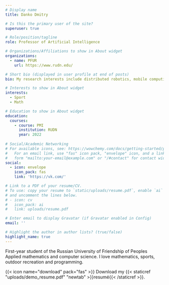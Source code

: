```yaml
---
# Display name
title: Danko Dmitry

# Is this the primary user of the site?
superuser: true

# Role/position/tagline
role: Professor of Artificial Intelligence

# Organizations/Affiliations to show in About widget
organizations:
  - name: PFUR
    url: https://www.rudn.edu/

# Short bio (displayed in user profile at end of posts)
bio: My research interests include distributed robotics, mobile computing and programmable matter.

# Interests to show in About widget
interests:
  - Sport
  - Math

# Education to show in About widget
education:
  courses:
    - course: PMI
      institution: RUDN
      year: 2022
      
# Social/Academic Networking
# For available icons, see: https://wowchemy.com/docs/getting-started/page-builder/#icons
#   For an email link, use "fas" icon pack, "envelope" icon, and a link in the
#   form "mailto:your-email@example.com" or "/#contact" for contact widget.
social:
  - icon: envelope
    icon_pack: fas
    link: 'https://vk.com/'

# Link to a PDF of your resume/CV.
# To use: copy your resume to `static/uploads/resume.pdf`, enable `ai` icons in `params.toml`,
# and uncomment the lines below.
# - icon: cv
#   icon_pack: ai
#   link: uploads/resume.pdf

# Enter email to display Gravatar (if Gravatar enabled in Config)
email: ''

# Highlight the author in author lists? (true/false)
highlight_name: true
---
```


First-year student of the Russian University of Friendship of Peoples Applied mathematics and computer science. I love mathematics, sports, outdoor recreation and programming.

{{< icon name="download" pack="fas" >}} Download my {{< staticref "uploads/demo_resume.pdf" "newtab" >}}resumé{{< /staticref >}}.
